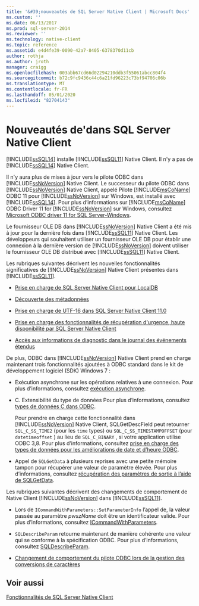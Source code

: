 ```yaml
---
title: '&#39;nouveautés de SQL Server Native Client | Microsoft Docs'
ms.custom: ''
ms.date: 06/13/2017
ms.prod: sql-server-2014
ms.reviewer: ''
ms.technology: native-client
ms.topic: reference
ms.assetid: e4d4fe39-0090-42a7-8405-6378370d11cb
author: rothja
ms.author: jroth
manager: craigg
ms.openlocfilehash: 003abb67cd66d02294210ddb3f55061abcc804f4
ms.sourcegitcommit: b72c9fc9436c44c6a21fd96223c73bf94706c06b
ms.translationtype: MT
ms.contentlocale: fr-FR
ms.lasthandoff: 05/01/2020
ms.locfileid: "82704143"
---
```

# <a name="what39s-new-in-sql-server-native-client"></a>Nouveautés de&#39;dans SQL Server Native Client
  [!INCLUDE[ssSQL14](../../includes/sssql14-md.md)] installe [!INCLUDE[ssSQL11](../../includes/sssql11-md.md)] Native Client. Il n'y a pas de [!INCLUDE[ssSQL14](../../includes/sssql14-md.md)] Native Client.  
  
 Il n'y aura plus de mises à jour vers le pilote ODBC dans [!INCLUDE[ssNoVersion](../../includes/ssnoversion-md.md)] Native Client. Le successeur du pilote ODBC dans [!INCLUDE[ssNoVersion](../../includes/ssnoversion-md.md)] Native Client, appelé Pilote [!INCLUDE[msCoName](../../includes/msconame-md.md)] ODBC 11 pour [!INCLUDE[ssNoVersion](../../includes/ssnoversion-md.md)] sur Windows, est installé avec [!INCLUDE[ssSQL14](../../includes/sssql14-md.md)]. Pour plus d’informations sur [!INCLUDE[msCoName](../../includes/msconame-md.md)] ODBC Driver 11 for [!INCLUDE[ssNoVersion](../../includes/ssnoversion-md.md)] sur Windows, consultez [Microsoft ODBC driver 11 for SQL Server-Windows](https://www.microsoft.com/download/details.aspx?id=36434).  
  
 Le fournisseur OLE DB dans [!INCLUDE[ssNoVersion](../../includes/ssnoversion-md.md)] Native Client a été mis à jour pour la dernière fois dans [!INCLUDE[ssSQL11](../../includes/sssql11-md.md)] Native Client. Les développeurs qui souhaitent utiliser un fournisseur OLE DB pour établir une connexion à la dernière version de [!INCLUDE[ssNoVersion](../../includes/ssnoversion-md.md)] doivent utiliser le fournisseur OLE DB distribué avec [!INCLUDE[ssSQL11](../../includes/sssql11-md.md)] Native Client.  
  
 Les rubriques suivantes décrivent les nouvelles fonctionnalités significatives de [!INCLUDE[ssNoVersion](../../includes/ssnoversion-md.md)] Native Client présentes dans [!INCLUDE[ssSQL11](../../includes/sssql11-md.md)].  
  
-   [Prise en charge de SQL Server Native Client pour LocalDB](features/sql-server-native-client-support-for-localdb.md)  
  
-   [Découverte des métadonnées](features/metadata-discovery.md)  
  
-   [Prise en charge de UTF-16 dans SQL Server Native Client 11.0](features/utf-16-support-in-sql-server-native-client-11-0.md)  
  
-   [Prise en charge des fonctionnalités de récupération d'urgence, haute disponibilité par SQL Server Native Client](features/sql-server-native-client-support-for-high-availability-disaster-recovery.md)  
  
-   [Accès aux informations de diagnostic dans le journal des événements étendus](features/accessing-diagnostic-information-in-the-extended-events-log.md)  
  
 De plus, ODBC dans [!INCLUDE[ssNoVersion](../../includes/ssnoversion-md.md)] Native Client prend en charge maintenant trois fonctionnalités ajoutées à ODBC standard dans le kit de développement logiciel (SDK) Windows 7 :  
  
-   Exécution asynchrone sur les opérations relatives à une connexion. Pour plus d’informations, consultez [exécution asynchrone](https://go.microsoft.com/fwlink/?LinkID=191493).  
  
-   C. Extensibilité du type de données Pour plus d’informations, consultez [types de données C dans ODBC](https://go.microsoft.com/fwlink/?LinkID=191495).  
  
     Pour prendre en charge cette fonctionnalité dans [!INCLUDE[ssNoVersion](../../includes/ssnoversion-md.md)] Native Client, SQLGetDescField peut retourner `SQL_C_SS_TIME2` (pour les `time` types) ou `SQL_C_SS_TIMESTAMPOFFSET` (pour `datetimeoffset` ) au lieu de `SQL_C_BINARY` , si votre application utilise ODBC 3,8. Pour plus d’informations, consultez [prise en charge des types de données pour les améliorations de date et d’heure ODBC](features/date-and-time-improvements.md).  
  
-   Appel de `SQLGetData` à plusieurs reprises avec une petite mémoire tampon pour récupérer une valeur de paramètre élevée. Pour plus d’informations, consultez [récupération des paramètres de sortie à l’aide de SQLGetData](https://go.microsoft.com/fwlink/?LinkID=191494).  
  
 Les rubriques suivantes décrivent des changements de comportement de Native Client [!INCLUDE[ssNoVersion](../../includes/ssnoversion-md.md)] dans [!INCLUDE[ssSQL11](../../includes/sssql11-md.md)].  
  
-   Lors de `ICommandWithParameters::SetParameterInfo` l’appel de, la valeur passée au paramètre *pwszName* doit être un identificateur valide. Pour plus d’informations, consultez [ICommandWithParameters](../native-client-ole-db-interfaces/icommandwithparameters.md).  
  
-   `SQLDescribeParam` retourne maintenant de manière cohérente une valeur qui se conforme à la spécification ODBC. Pour plus d’informations, consultez [SQLDescribeParam](../native-client-odbc-api/sqldescribeparam.md).  
  
-   [Changement de comportement du pilote ODBC lors de la gestion des conversions de caractères](features/odbc-driver-behavior-change-when-handling-character-conversions.md)  
  
## <a name="see-also"></a>Voir aussi  
 [Fonctionnalités de SQL Server Native Client](features/sql-server-native-client-features.md)  
  
  
